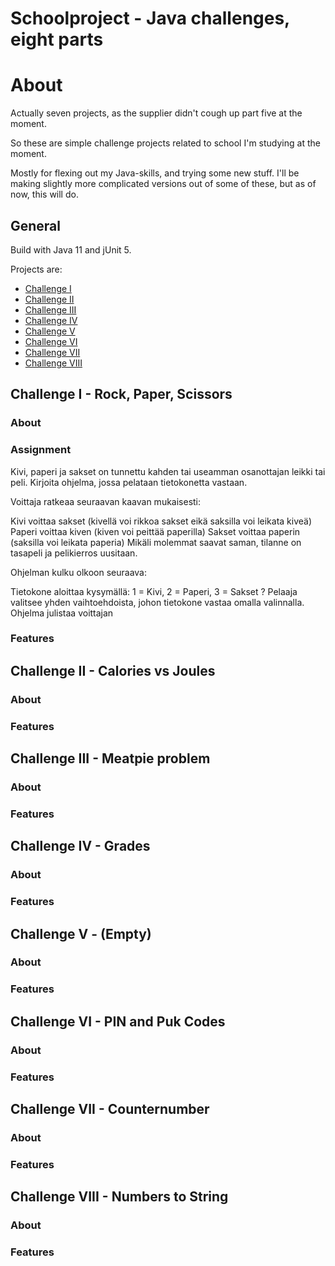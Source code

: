# Schoolproject - Java challenges, eight parts

# About
Actually seven projects, as the supplier didn't cough up part five at the moment. 

So these are simple challenge projects related to school I'm studying at the moment. 

Mostly for flexing out my Java-skills, and trying some new stuff.
I'll be making slightly more complicated versions out of some of these, but as of now, this will do.

## General

Build with Java 11 and jUnit 5.

Projects are:
- [Challenge I](#challenge-i---rock-paper-scissors)
- [Challenge II](#challenge-ii---calories-vs-joules)
- [Challenge III](#challenge-iii---meatpie-proble)
- [Challenge IV](#challenge-iv---grades)
- [Challenge V](#challenge-v---empty)
- [Challenge VI](#challenge-vi---pin-and-puk-codes)
- [Challenge VII](#challenge-vii---counternumber)
- [Challenge VIII](#challenge-viii---numbers-to-string)


## Challenge I - Rock, Paper, Scissors
### About



### Assignment
Kivi, paperi ja sakset on tunnettu kahden tai useamman osanottajan leikki tai peli. Kirjoita ohjelma, jossa pelataan tietokonetta vastaan.
 
Voittaja ratkeaa seuraavan kaavan mukaisesti:

Kivi voittaa sakset (kivellä voi rikkoa sakset eikä saksilla voi leikata kiveä)
Paperi voittaa kiven (kiven voi peittää paperilla)
Sakset voittaa paperin (saksilla voi leikata paperia)
Mikäli molemmat saavat saman, tilanne on tasapeli ja pelikierros uusitaan.

Ohjelman kulku olkoon seuraava:

Tietokone aloittaa kysymällä: 1 = Kivi, 2 = Paperi, 3 = Sakset ?
Pelaaja valitsee yhden vaihtoehdoista, johon tietokone vastaa omalla valinnalla.
Ohjelma julistaa voittajan

### Features

## Challenge II - Calories vs Joules
### About
### Features

## Challenge III - Meatpie problem
### About
### Features

## Challenge IV - Grades
### About
### Features

## Challenge V - (Empty)
### About
### Features

## Challenge VI - PIN and Puk Codes
### About
### Features

## Challenge VII - Counternumber
### About
### Features

## Challenge VIII - Numbers to String
### About
### Features
